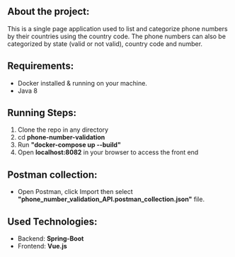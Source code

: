 ## About the project:
This is a single page application used to list and categorize phone numbers by their countries using the country code. The phone numbers can also be categorized by state (valid or not valid), country
code and number.
                                                                  
## Requirements:
 - Docker installed & running on your machine.
 - Java 8

## Running Steps:
 1. Clone the repo in any directory
 2. cd **phone-number-validation**
 3. Run **"docker-compose up --build"**
 4. Open **localhost:8082** in your browser to access the front end

## Postman collection:
 - Open Postman, click Import then select **"phone_number_validation_API.postman_collection.json"** file.
      
## Used Technologies: 
 - Backend: **Spring-Boot**
 - Frontend: **Vue.js**
